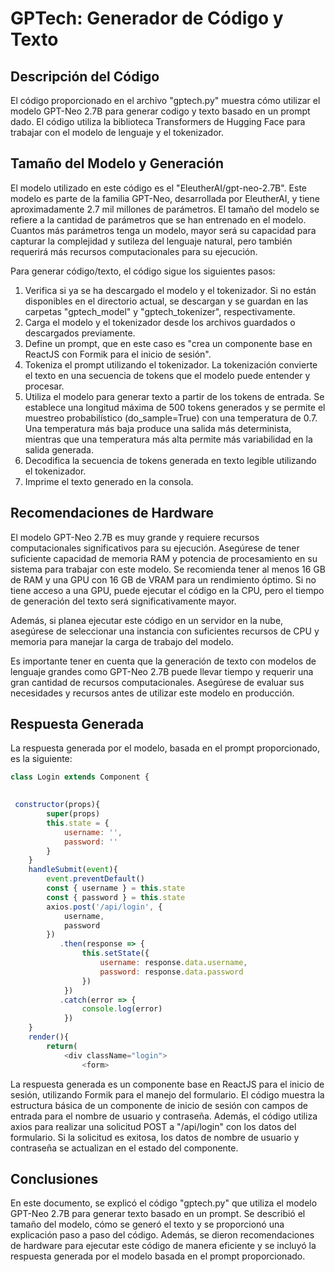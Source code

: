 # GPTech: Generador de Código y Texto

## Descripción del Código

El código proporcionado en el archivo "gptech.py" muestra cómo utilizar el modelo GPT-Neo 2.7B para generar codigo y texto basado en un prompt dado. El código utiliza la biblioteca Transformers de Hugging Face para trabajar con el modelo de lenguaje y el tokenizador.

## Tamaño del Modelo y Generación

El modelo utilizado en este código es el "EleutherAI/gpt-neo-2.7B". Este modelo es parte de la familia GPT-Neo, desarrollada por EleutherAI, y tiene aproximadamente 2.7 mil millones de parámetros. El tamaño del modelo se refiere a la cantidad de parámetros que se han entrenado en el modelo. Cuantos más parámetros tenga un modelo, mayor será su capacidad para capturar la complejidad y sutileza del lenguaje natural, pero también requerirá más recursos computacionales para su ejecución.

Para generar código/texto, el código sigue los siguientes pasos:

1. Verifica si ya se ha descargado el modelo y el tokenizador. Si no están disponibles en el directorio actual, se descargan y se guardan en las carpetas "gptech_model" y "gptech_tokenizer", respectivamente.
2. Carga el modelo y el tokenizador desde los archivos guardados o descargados previamente.
3. Define un prompt, que en este caso es "crea un componente base en ReactJS con Formik para el inicio de sesión".
4. Tokeniza el prompt utilizando el tokenizador. La tokenización convierte el texto en una secuencia de tokens que el modelo puede entender y procesar.
5. Utiliza el modelo para generar texto a partir de los tokens de entrada. Se establece una longitud máxima de 500 tokens generados y se permite el muestreo probabilístico (do_sample=True) con una temperatura de 0.7. Una temperatura más baja produce una salida más determinista, mientras que una temperatura más alta permite más variabilidad en la salida generada.
6. Decodifica la secuencia de tokens generada en texto legible utilizando el tokenizador.
7. Imprime el texto generado en la consola.

## Recomendaciones de Hardware

El modelo GPT-Neo 2.7B es muy grande y requiere recursos computacionales significativos para su ejecución. Asegúrese de tener suficiente capacidad de memoria RAM y potencia de procesamiento en su sistema para trabajar con este modelo. Se recomienda tener al menos 16 GB de RAM y una GPU con 16 GB de VRAM para un rendimiento óptimo. Si no tiene acceso a una GPU, puede ejecutar el código en la CPU, pero el tiempo de generación del texto será significativamente mayor.

Además, si planea ejecutar este código en un servidor en la nube, asegúrese de seleccionar una instancia con suficientes recursos de CPU y memoria para manejar la carga de trabajo del modelo.

Es importante tener en cuenta que la generación de texto con modelos de lenguaje grandes como GPT-Neo 2.7B puede llevar tiempo y requerir una gran cantidad de recursos computacionales. Asegúrese de evaluar sus necesidades y recursos antes de utilizar este modelo en producción.

## Respuesta Generada

La respuesta generada por el modelo, basada en el prompt proporcionado, es la siguiente:

```javascript
class Login extends Component {
   

 constructor(props){
        super(props)
        this.state = {
            username: '',
            password: ''
        }
    }
    handleSubmit(event){
        event.preventDefault()
        const { username } = this.state
        const { password } = this.state
        axios.post('/api/login', {
            username,
            password
        })
           .then(response => {
                this.setState({
                    username: response.data.username,
                    password: response.data.password
                })
            })
           .catch(error => {
                console.log(error)
            })
    }
    render(){
        return(
            <div className="login">
                <form>
```

La respuesta generada es un componente base en ReactJS para el inicio de sesión, utilizando Formik para el manejo del formulario. El código muestra la estructura básica de un componente de inicio de sesión con campos de entrada para el nombre de usuario y contraseña. Además, el código utiliza axios para realizar una solicitud POST a "/api/login" con los datos del formulario. Si la solicitud es exitosa, los datos de nombre de usuario y contraseña se actualizan en el estado del componente.

## Conclusiones

En este documento, se explicó el código "gptech.py" que utiliza el modelo GPT-Neo 2.7B para generar texto basado en un prompt. Se describió el tamaño del modelo, cómo se generó el texto y se proporcionó una explicación paso a paso del código. Además, se dieron recomendaciones de hardware para ejecutar este código de manera eficiente y se incluyó la respuesta generada por el modelo basada en el prompt proporcionado.